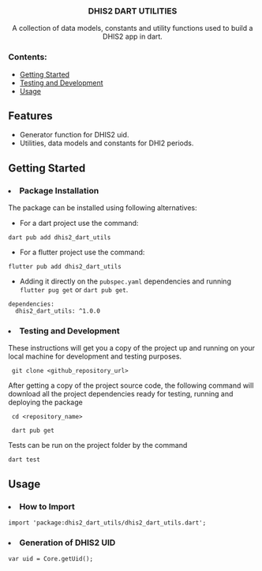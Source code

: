 
<h3 align="center">DHIS2 DART UTILITIES </h3>

<p align="center"> A collection of data models, constants and utility functions used to build a DHIS2 app in dart.  
    <br> 
</p>

### Contents:
- [Getting Started](#getting_started)
- [Testing and Development](#test_and_develop)
- [Usage](#usage)

## Features

- Generator function for DHIS2 uid.
- Utilities, data models and constants for DHI2 periods.

## Getting Started <a name = "getting_started"></a>

### <li>Package Installation</li>

The package can be installed using following alternatives:

- For a dart project use the command:
```
dart pub add dhis2_dart_utils
```

- For a flutter project use the command:
```
flutter pub add dhis2_dart_utils
```

- Adding it directly on the `pubspec.yaml` dependencies and running `flutter pug get` or `dart pub get`.

```
dependencies:
  dhis2_dart_utils: ^1.0.0
```

### <li>Testing and Development</li> <a name = "test_and_develop"></a>

These instructions will get you a copy of the project up and running on your local machine for development and testing purposes.

```
 git clone <github_repository_url>
```

After getting a copy of the project source code, the following command will download all the project dependencies ready for testing, running and deploying the package

```
 cd <repository_name>

 dart pub get
```

Tests can be run on the project folder by the command

```
dart test
```

## Usage <a name = "usage"></a>

### <li>How to Import</li>
```
import 'package:dhis2_dart_utils/dhis2_dart_utils.dart';
```


### <li>Generation of DHIS2 UID</li>
```
var uid = Core.getUid();
```
